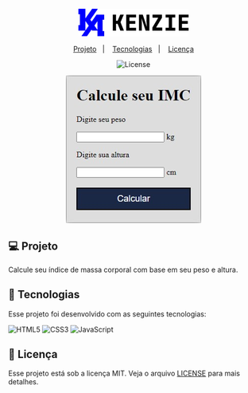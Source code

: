 <p align="center">
  <img src="https://github.com/scillapinheiro/kenzie-academy-calculadora-imc/blob/main/logo.webp" style="max-width:100%">
  
<p align="center">
  <a href="#-projeto">Projeto</a>&nbsp;&nbsp;&nbsp;|&nbsp;&nbsp;&nbsp;
  <a href="#-tecnologias">Tecnologias</a>&nbsp;&nbsp;&nbsp;|&nbsp;&nbsp;&nbsp;
  <a href="#-licença">Licença</a>
</p>

<p align="center">
  <img alt="License" src="https://img.shields.io/static/v1?label=license&message=MIT&color=0000FE&labelColor=grey">
</p>

<p align="center">
  <img src="https://github.com/scillapinheiro/kenzie-academy-calculadora-imc/blob/main/mockup.jpg">
</p>

## :computer: Projeto
Calcule seu índice de massa corporal com base em seu peso e altura.


## :rocket: Tecnologias
Esse projeto foi desenvolvido com as seguintes tecnologias:

![HTML5](https://img.shields.io/badge/html5-%23E34F26.svg?style=for-the-badge&logo=html5&logoColor=white) ![CSS3](https://img.shields.io/badge/css3-%231572B6.svg?style=for-the-badge&logo=css3&logoColor=white) ![JavaScript](https://img.shields.io/badge/-JavaScript-%23323330?style=for-the-badge&logo=javascript)


## :memo: Licença
Esse projeto está sob a licença MIT. Veja o arquivo [LICENSE](LICENSE.md) para mais detalhes.
